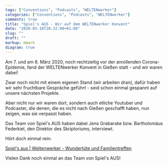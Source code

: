 ```yaml
---
tags: ["Conventions", "Podcasts", "WELTENwerker"]
categories: ["Conventions", "Podcasts", "WELTENwerker"]
comments: true
title: "Spiel's AUS - Wir auf dem WELTENwerker Konvent"
date: "2020-03-18T20:32:00+01:00"
slug: ""
draft: ""
markup: mmark
diagram: true
---
```


Am 7. und am 8. März 2020, noch rechtzeitig vor der anrollenden
Corona-Epidemie, fand der WELTENwerker Konvent in Gießen statt - und
wir waren dabei!

Zwar noch nicht mit einem eigenen Stand (wir arbeiten dran), dafür
haben wir sehr fruchtbare Gespräche geführt - seid schon einmal
gespannt auf unsere nächsten Projekte.

Aber nicht nur wir waren dort, sondern auch etliche Youtuber und
Podcaster, die denen, die es nicht nach Gießen geschafft haben, nun
zeigen, was sie verpasst haben.

Das Team von Spiel's AUS haben dabei Jens Grabarske bzw. Bartholomäus
Federkiel, den Direktor des Skriptoriums, interviewt.

Hört doch einmal rein:

[Spiel's aus | Weltenwerker - Wundertüte und Familientreffen](http://www.spielsaus.de/weltenwerker-wundertuete-und-familientreffen/)

Vielen Dank noch einmal an das Team von Spiel's AUS!
